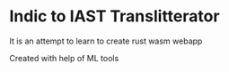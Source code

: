 # Indic to IAST Translitterator

It is an attempt to learn to create rust wasm webapp 

Created with help of ML tools 

